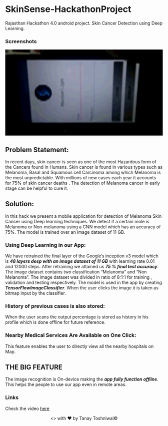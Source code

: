 # SkinSense-HackathonProject
  Rajasthan Hackathon 4.0 android project.
Skin Cancer Detection using Deep Learning.


### Screenshots
<p align="center">

<img src='https://github.com/AlphaBAT69/SkinSense-HackathonProject/blob/master/GIFs/SkinSenseDemo.gif' width='700px'>

</p>


## Problem Statement: #

  In recent days, skin cancer is seen as one of the most Hazardous form of the Cancers found in Humans. Skin cancer is found in various types such as Melanoma, Basal and Squamous cell Carcinoma among which Melanoma is the most unpredictable. With millions of new cases each year it accounts for 75% of skin cancer deaths . The detection of Melanoma cancer in early stage can be helpful to cure it.


## Solution: #

  In this hack we present a mobile application for detection of Melanoma Skin Cancer using Deep learning techniques. We detect if a certain mole is Melanoma or Non-melanoma using a CNN model which has an accuracy of 75%. The model is trained over an image dataset of 11 GB.


### Using Deep Learning in our App: #
 
   We have retrained the final layer of the Google’s inception v3 model which is ***48 layers deep with an image dataset of 11 GB*** with learning rate 0.01 and 12000 steps. After retraining we attained us ***75 % final test accuracy***.
The image dataset contains two classification “Melanoma” and “Non Melanoma”.
The image dataset was divided in ratio of 8:1:1 for training , validation and testing respectively.
The model is used in the app by creating ***TensorFlowImageClassifier***. When the user clicks the image it is taken as bitmap input by the classifier.


### History of previous cases is also stored: #
  
   When the user scans the output percentage is stored as history in his profile which is done offline for future reference.


### Nearby Medical Services Are Available on One Click: #
   
   This feature enables the user to directly view all the nearby hospitals on Map.


## THE BIG FEATURE #
    
   The image recognition is On-device making the ***app fully function offline***.
   This helps the people to use our app even in remote areas.
   

### Links
  Check the video [here](https://drive.google.com/file/d/1RkQBlA70qvi8SBSMB2zk-3ypVpzpRCca/view?usp=drivesdk)

<p align="center"><> with &hearts; by Tanay Toshniwal&copy;</p>
